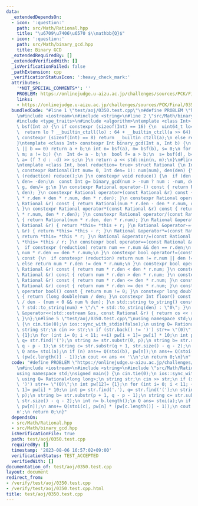```yaml
---
data:
  _extendedDependsOn:
  - icon: ':question:'
    path: src/Math/Rational.hpp
    title: "\u6709\u7406\u6570 $\\mathbb{Q}$"
  - icon: ':question:'
    path: src/Math/binary_gcd.hpp
    title: Binary GCD
  _extendedRequiredBy: []
  _extendedVerifiedWith: []
  _isVerificationFailed: false
  _pathExtension: cpp
  _verificationStatusIcon: ':heavy_check_mark:'
  attributes:
    '*NOT_SPECIAL_COMMENTS*': ''
    PROBLEM: https://onlinejudge.u-aizu.ac.jp/challenges/sources/PCK/Final/0350
    links:
    - https://onlinejudge.u-aizu.ac.jp/challenges/sources/PCK/Final/0350
  bundledCode: "#line 1 \"test/aoj/0350.test.cpp\"\n#define PROBLEM \"https://onlinejudge.u-aizu.ac.jp/challenges/sources/PCK/Final/0350\"\
    \n#include <iostream>\n#include <string>\n#line 2 \"src/Math/binary_gcd.hpp\"\n\
    #include <type_traits>\n#include <algorithm>\ntemplate <class Int> constexpr int\
    \ bsf(Int a) {\n if constexpr (sizeof(Int) == 16) {\n  uint64_t lo= a & uint64_t(-1);\n\
    \  return lo ? __builtin_ctzll(lo) : 64 + __builtin_ctzll(a >> 64);\n } else if\
    \ constexpr (sizeof(Int) == 8) return __builtin_ctzll(a);\n else return __builtin_ctz(a);\n\
    }\ntemplate <class Int> constexpr Int binary_gcd(Int a, Int b) {\n if (a == 0\
    \ || b == 0) return a + b;\n int n= bsf(a), m= bsf(b), s= 0;\n for (a>>= n, b>>=\
    \ m; a != b;) {\n  Int d= a - b;\n  bool f= a > b;\n  s= bsf(d), b= f ? b : a,\
    \ a= (f ? d : -d) >> s;\n }\n return a << std::min(n, m);\n}\n#line 4 \"src/Math/Rational.hpp\"\
    \ntemplate <class Int, bool reduction= true> struct Rational {\n Int num, den;\n\
    \ constexpr Rational(Int num= 0, Int den= 1): num(num), den(den) {\n  if constexpr\
    \ (reduction) reduce();\n }\n constexpr void reduce() {\n  if (den < 0) num= -num,\
    \ den= -den;\n  const Int g= binary_gcd(num > -num ? num : -num, den);\n  num/=\
    \ g, den/= g;\n }\n constexpr Rational operator-() const { return Rational(-num,\
    \ den); }\n constexpr Rational operator+(const Rational &r) const { return Rational(num\
    \ * r.den + den * r.num, den * r.den); }\n constexpr Rational operator-(const\
    \ Rational &r) const { return Rational(num * r.den - den * r.num, den * r.den);\
    \ }\n constexpr Rational operator*(const Rational &r) const { return Rational(num\
    \ * r.num, den * r.den); }\n constexpr Rational operator/(const Rational &r) const\
    \ { return Rational(num * r.den, den * r.num); }\n Rational &operator+=(const\
    \ Rational &r) { return *this= *this + r; }\n Rational &operator-=(const Rational\
    \ &r) { return *this= *this - r; }\n Rational &operator*=(const Rational &r) {\
    \ return *this= *this * r; }\n Rational &operator/=(const Rational &r) { return\
    \ *this= *this / r; }\n constexpr bool operator==(const Rational &r) const {\n\
    \  if constexpr (reduction) return num == r.num && den == r.den;\n  else return\
    \ num * r.den == den * r.num;\n }\n constexpr bool operator!=(const Rational &r)\
    \ const {\n  if constexpr (reduction) return num != r.num || den != r.den;\n \
    \ else return num * r.den != den * r.num;\n }\n constexpr bool operator<(const\
    \ Rational &r) const { return num * r.den < den * r.num; }\n constexpr bool operator>(const\
    \ Rational &r) const { return num * r.den > den * r.num; }\n constexpr bool operator<=(const\
    \ Rational &r) const { return num * r.den <= den * r.num; }\n constexpr bool operator>=(const\
    \ Rational &r) const { return num * r.den >= den * r.num; }\n constexpr explicit\
    \ operator bool() const { return num != 0; }\n constexpr long double to_fp() const\
    \ { return (long double)num / den; }\n constexpr Int floor() const { return num\
    \ / den - (num < 0 && num % den); }\n std::string to_string() const { return num\
    \ ? std::to_string(num) + \"/\" + std::to_string(den) : \"0\"; }\n friend std::ostream\
    \ &operator<<(std::ostream &os, const Rational &r) { return os << r.to_string();\
    \ }\n};\n#line 5 \"test/aoj/0350.test.cpp\"\nusing namespace std;\nsigned main()\
    \ {\n cin.tie(0);\n ios::sync_with_stdio(false);\n using Q= Rational<long long>;\n\
    \ string str;\n cin >> str;\n if (str.back() != ')') str+= \"(0)\";\n int pw[12]=\
    \ {1};\n for (int i= 0; i < 11; ++i) pw[i + 1]= pw[i] * 10;\n int p= str.find('.'),\
    \ q= str.find('(');\n string a= str.substr(0, p);\n string b= str.substr(p + 1,\
    \ q - p - 1);\n string c= str.substr(q + 1, str.size() - q - 2);\n int n= b.length();\n\
    \ Q ans= stoi(a);\n if (n) ans+= Q(stoi(b), pw[n]);\n ans+= Q(stoi(c), pw[n] *\
    \ (pw[c.length()] - 1));\n cout << ans << '\\n';\n return 0;\n}\n"
  code: "#define PROBLEM \"https://onlinejudge.u-aizu.ac.jp/challenges/sources/PCK/Final/0350\"\
    \n#include <iostream>\n#include <string>\n#include \"src/Math/Rational.hpp\"\n\
    using namespace std;\nsigned main() {\n cin.tie(0);\n ios::sync_with_stdio(false);\n\
    \ using Q= Rational<long long>;\n string str;\n cin >> str;\n if (str.back() !=\
    \ ')') str+= \"(0)\";\n int pw[12]= {1};\n for (int i= 0; i < 11; ++i) pw[i +\
    \ 1]= pw[i] * 10;\n int p= str.find('.'), q= str.find('(');\n string a= str.substr(0,\
    \ p);\n string b= str.substr(p + 1, q - p - 1);\n string c= str.substr(q + 1,\
    \ str.size() - q - 2);\n int n= b.length();\n Q ans= stoi(a);\n if (n) ans+= Q(stoi(b),\
    \ pw[n]);\n ans+= Q(stoi(c), pw[n] * (pw[c.length()] - 1));\n cout << ans << '\\\
    n';\n return 0;\n}"
  dependsOn:
  - src/Math/Rational.hpp
  - src/Math/binary_gcd.hpp
  isVerificationFile: true
  path: test/aoj/0350.test.cpp
  requiredBy: []
  timestamp: '2023-08-06 16:57:02+09:00'
  verificationStatus: TEST_ACCEPTED
  verifiedWith: []
documentation_of: test/aoj/0350.test.cpp
layout: document
redirect_from:
- /verify/test/aoj/0350.test.cpp
- /verify/test/aoj/0350.test.cpp.html
title: test/aoj/0350.test.cpp
---
```

